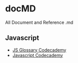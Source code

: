 # docMD
All Document and Reference .md


## Javascript

- [JS Glossary Codecademy](/javascript/JS-Glossary-Codecademy.md)
- [Javascript Codecademy](/javascript/JS-JavaScript-Codecademy.md)
